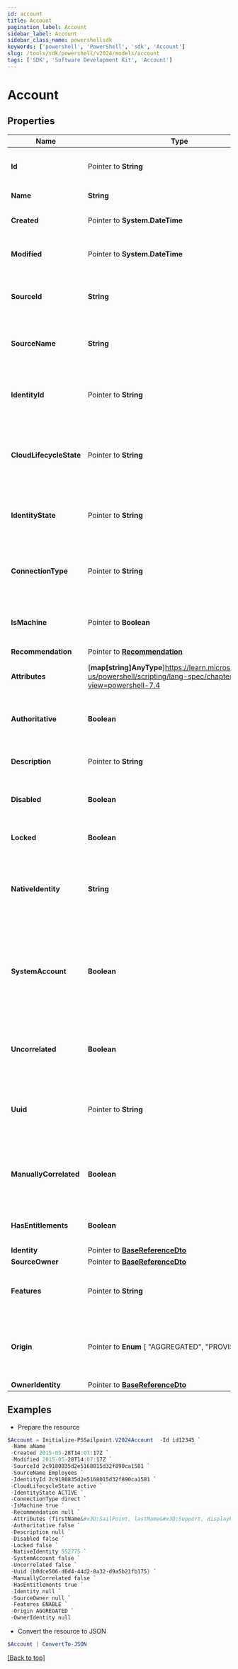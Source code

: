```yaml
---
id: account
title: Account
pagination_label: Account
sidebar_label: Account
sidebar_class_name: powershellsdk
keywords: ['powershell', 'PowerShell', 'sdk', 'Account'] 
slug: /tools/sdk/powershell/v2024/models/account
tags: ['SDK', 'Software Development Kit', 'Account']
---
```



# Account

## Properties

Name | Type | Description | Notes
------------ | ------------- | ------------- | -------------
**Id** |  Pointer to **String** | System-generated unique ID of the Object | [optional] [readonly] 
**Name** |  **String** | Name of the Object | [required]
**Created** |  Pointer to **System.DateTime** | Creation date of the Object | [optional] [readonly] 
**Modified** |  Pointer to **System.DateTime** | Last modification date of the Object | [optional] [readonly] 
**SourceId** |  **String** | The unique ID of the source this account belongs to | [required]
**SourceName** |  **String** | The display name of the source this account belongs to | [required]
**IdentityId** |  Pointer to **String** | The unique ID of the identity this account is correlated to | [optional] 
**CloudLifecycleState** |  Pointer to **String** | The lifecycle state of the identity this account is correlated to | [optional] 
**IdentityState** |  Pointer to **String** | The identity state of the identity this account is correlated to | [optional] 
**ConnectionType** |  Pointer to **String** | The connection type of the source this account is from | [optional] 
**IsMachine** |  Pointer to **Boolean** | Indicates if the account is of machine type | [optional] [default to $false]
**Recommendation** |  Pointer to [**Recommendation**](recommendation) |  | [optional] 
**Attributes** |  [**map[string]AnyType**]https://learn.microsoft.com/en-us/powershell/scripting/lang-spec/chapter-04?view=powershell-7.4 | The account attributes that are aggregated | [required]
**Authoritative** |  **Boolean** | Indicates if this account is from an authoritative source | [required]
**Description** |  Pointer to **String** | A description of the account | [optional] 
**Disabled** |  **Boolean** | Indicates if the account is currently disabled | [required]
**Locked** |  **Boolean** | Indicates if the account is currently locked | [required]
**NativeIdentity** |  **String** | The unique ID of the account generated by the source system | [required]
**SystemAccount** |  **Boolean** | If true, this is a user account within IdentityNow.  If false, this is an account from a source system. | [required]
**Uncorrelated** |  **Boolean** | Indicates if this account is not correlated to an identity | [required]
**Uuid** |  Pointer to **String** | The unique ID of the account as determined by the account schema | [optional] 
**ManuallyCorrelated** |  **Boolean** | Indicates if the account has been manually correlated to an identity | [required]
**HasEntitlements** |  **Boolean** | Indicates if the account has entitlements | [required]
**Identity** |  Pointer to [**BaseReferenceDto**](base-reference-dto) |  | [optional] 
**SourceOwner** |  Pointer to [**BaseReferenceDto**](base-reference-dto) |  | [optional] 
**Features** |  Pointer to **String** | A string list containing the owning source's features | [optional] 
**Origin** |  Pointer to  **Enum** [  "AGGREGATED",    "PROVISIONED" ] | The origin of the account either aggregated or provisioned | [optional] 
**OwnerIdentity** |  Pointer to [**BaseReferenceDto**](base-reference-dto) |  | [optional] 

## Examples

- Prepare the resource
```powershell
$Account = Initialize-PSSailpoint.V2024Account  -Id id12345 `
 -Name aName `
 -Created 2015-05-28T14:07:17Z `
 -Modified 2015-05-28T14:07:17Z `
 -SourceId 2c9180835d2e5168015d32f890ca1581 `
 -SourceName Employees `
 -IdentityId 2c9180835d2e5168015d32f890ca1581 `
 -CloudLifecycleState active `
 -IdentityState ACTIVE `
 -ConnectionType direct `
 -IsMachine true `
 -Recommendation null `
 -Attributes {firstName&#x3D;SailPoint, lastName&#x3D;Support, displayName&#x3D;SailPoint Support} `
 -Authoritative false `
 -Description null `
 -Disabled false `
 -Locked false `
 -NativeIdentity 552775 `
 -SystemAccount false `
 -Uncorrelated false `
 -Uuid {b0dce506-d6d4-44d2-8a32-d9a5b21fb175} `
 -ManuallyCorrelated false `
 -HasEntitlements true `
 -Identity null `
 -SourceOwner null `
 -Features ENABLE `
 -Origin AGGREGATED `
 -OwnerIdentity null
```

- Convert the resource to JSON
```powershell
$Account | ConvertTo-JSON
```


[[Back to top]](#) 

